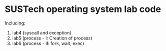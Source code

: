 # SUSTech operating system lab code

Including:
1. lab4 (syscall and exception)
2. lab5 (process - I: Creation of process)
3. lab6 (process - II: fork, wait, exec)


